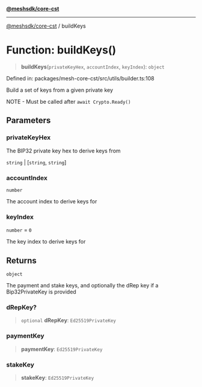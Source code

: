 [**@meshsdk/core-cst**](../README.md)

***

[@meshsdk/core-cst](../globals.md) / buildKeys

# Function: buildKeys()

> **buildKeys**(`privateKeyHex`, `accountIndex`, `keyIndex`): `object`

Defined in: packages/mesh-core-cst/src/utils/builder.ts:108

Build a set of keys from a given private key

NOTE - Must be called after `await Crypto.Ready()`

## Parameters

### privateKeyHex

The BIP32 private key hex to derive keys from

`string` | \[`string`, `string`\]

### accountIndex

`number`

The account index to derive keys for

### keyIndex

`number` = `0`

The key index to derive keys for

## Returns

`object`

The payment and stake keys, and optionally the dRep key if a Bip32PrivateKey is provided

### dRepKey?

> `optional` **dRepKey**: `Ed25519PrivateKey`

### paymentKey

> **paymentKey**: `Ed25519PrivateKey`

### stakeKey

> **stakeKey**: `Ed25519PrivateKey`
